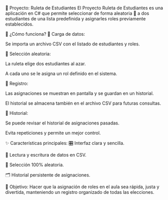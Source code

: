 🎡 Proyecto: Ruleta de Estudiantes
El Proyecto Ruleta de Estudiantes es una aplicación en C# que permite seleccionar de forma aleatoria 🎲 a dos estudiantes de una lista predefinida y asignarles roles previamente establecidos.

🔹 ¿Cómo funciona?
📂 Carga de datos:

Se importa un archivo CSV con el listado de estudiantes y roles.

🎯 Selección aleatoria:

La ruleta elige dos estudiantes al azar.

A cada uno se le asigna un rol definido en el sistema.

📝 Registro:

Las asignaciones se muestran en pantalla y se guardan en un historial.

El historial se almacena también en el archivo CSV para futuras consultas.

📜 Historial:

Se puede revisar el historial de asignaciones pasadas.

Evita repeticiones y permite un mejor control.

✨ Características principales:
🎛️ Interfaz clara y sencilla.

📑 Lectura y escritura de datos en CSV.

🎲 Selección 100% aleatoria.

🗂️ Historial persistente de asignaciones.

🎯 Objetivo:
Hacer que la asignación de roles en el aula sea rápida, justa y divertida, manteniendo un registro organizado de todas las elecciones.


